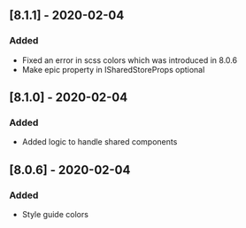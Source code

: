 ## [8.1.1] - 2020-02-04
### Added
- Fixed an error in scss colors which was introduced in 8.0.6
- Make epic property in ISharedStoreProps optional

## [8.1.0] - 2020-02-04
### Added
- Added logic to handle shared components

## [8.0.6] - 2020-02-04
### Added
- Style guide colors
